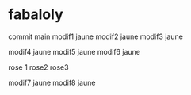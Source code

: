 # fabaloly
commit main
modif1 jaune
modif2 jaune
modif3 jaune

modif4 jaune
modif5 jaune
modif6 jaune

rose 1
rose2
rose3

modif7 jaune
modif8 jaune